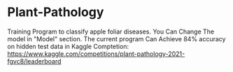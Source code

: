 # Plant-Pathology
Training Program to classify apple foliar diseases.
You Can Change The model in "Model" section.
The current program Can Achieve 84% accuracy on hidden test data in Kaggle Comptetion:
https://www.kaggle.com/competitions/plant-pathology-2021-fgvc8/leaderboard
